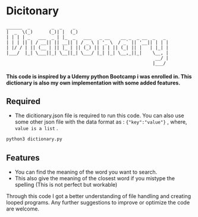 # Dicitonary

```
______  _        _  _    _                                   
|  _  \(_)      (_)| |  (_)                                  
| | | | _   ___  _ | |_  _   ___   _ __    __ _  _ __  _   _ 
| | | || | / __|| || __|| | / _ \ | '_ \  / _` || '__|| | | |
| |/ / | || (__ | || |_ | || (_) || | | || (_| || |   | |_| |
|___/  |_| \___||_| \__||_| \___/ |_| |_| \__,_||_|    \__, |
                                                        __/ |
                                                       |___/ 
```
#### This code is inspired by a Udemy python Bootcamp i was enrolled in. This dictionary is also my own implementation with some added features.

## Required
- The dicitionary.json file is required to run this code. You can also use some other json file with the data format as : `{"key":"value"}` , where, `value is a list` . 

```sh
python3 dictionary.py
```
## Features
- You can find the meaning of the word you want to search.
- This also give the meaning of the closest word if you mistype the spelling (This is not perfect but workable)

Through this code I got a better understanding of file handling and creating looped programs. Any further suggestions to improve or optimize the code are welcome.
